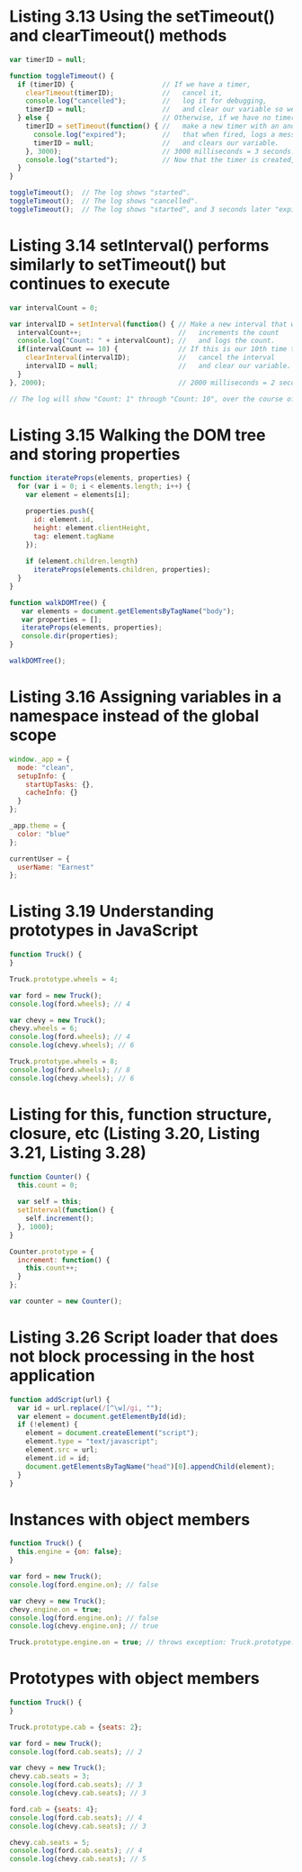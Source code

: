 # Listing 3.13 Using the setTimeout() and clearTimeout() methods

```javascript
var timerID = null;                   

function toggleTimeout() {
  if (timerID) {                      // If we have a timer,
    clearTimeout(timerID);            //   cancel it,
    console.log("cancelled");         //   log it for debugging,
    timerID = null;                   //   and clear our variable so we know it's not valid.
  } else {                            // Otherwise, if we have no timer,
    timerID = setTimeout(function() { //   make a new timer with an anonymous function
      console.log("expired");         //   that when fired, logs a message 
      timerID = null;                 //   and clears our variable.
    }, 3000);                         // 3000 milliseconds = 3 seconds.
    console.log("started");           // Now that the timer is created, log a message.
  }
}

toggleTimeout();  // The log shows "started".
toggleTimeout();  // The log shows "cancelled".
toggleTimeout();  // The log shows "started", and 3 seconds later "expired".
```

# Listing 3.14 setInterval() performs similarly to setTimeout() but continues to execute

```javascript
var intervalCount = 0;

var intervalID = setInterval(function() { // Make a new interval that when fired
  intervalCount++;                        //   increments the count
  console.log("Count: " + intervalCount); //   and logs the count.
  if(intervalCount == 10) {               // If this is our 10th time through,
    clearInterval(intervalID);            //   cancel the interval 
    intervalID = null;                    //   and clear our variable. 
  }
}, 2000);                                 // 2000 milliseconds = 2 seconds.

// The log will show "Count: 1" through "Count: 10", over the course of 20 seconds.
```

# Listing 3.15 Walking the DOM tree and storing properties

```javascript
function iterateProps(elements, properties) {
  for (var i = 0; i < elements.length; i++) {
    var element = elements[i];

    properties.push({
      id: element.id,
      height: element.clientHeight,
      tag: element.tagName
    });
    
    if (element.children.length)
      iterateProps(elements.children, properties);
  }
}

function walkDOMTree() {
   var elements = document.getElementsByTagName("body");	
   var properties = [];
   iterateProps(elements, properties);
   console.dir(properties);
}

walkDOMTree();
```

# Listing 3.16 Assigning variables in a namespace instead of the global scope

```javascript
window._app = {
  mode: "clean",
  setupInfo: {
    startUpTasks: {},
    cacheInfo: {}
  }
};

_app.theme = {
  color: "blue"
};

currentUser = {
  userName: "Earnest"
};
```

# Listing 3.19 Understanding prototypes in JavaScript

```javascript
function Truck() {
}

Truck.prototype.wheels = 4;

var ford = new Truck();
console.log(ford.wheels); // 4

var chevy = new Truck();
chevy.wheels = 6;
console.log(ford.wheels); // 4
console.log(chevy.wheels); // 6

Truck.prototype.wheels = 8;
console.log(ford.wheels); // 8
console.log(chevy.wheels); // 6
```

# Listing for this, function structure, closure, etc (Listing 3.20, Listing 3.21, Listing 3.28)

```javascript
function Counter() {
  this.count = 0;
  
  var self = this;
  setInterval(function() {
    self.increment();
  }, 1000);
}

Counter.prototype = {
  increment: function() {
    this.count++;
  }
};

var counter = new Counter();
```

# Listing 3.26 Script loader that does not block processing in the host application

```javascript
function addScript(url) {
  var id = url.replace(/[^\w]/gi, "");
  var element = document.getElementById(id);
  if (!element) {
    element = document.createElement("script");
    element.type = "text/javascript";
    element.src = url;
    element.id = id;
    document.getElementsByTagName("head")[0].appendChild(element);	
  }
}
```

# Instances with object members

```javascript
function Truck() {
  this.engine = {on: false};
}

var ford = new Truck();
console.log(ford.engine.on); // false

var chevy = new Truck();
chevy.engine.on = true;
console.log(ford.engine.on); // false
console.log(chevy.engine.on); // true

Truck.prototype.engine.on = true; // throws exception: Truck.prototype.engine is undefined
```

# Prototypes with object members

```javascript
function Truck() {
}

Truck.prototype.cab = {seats: 2};

var ford = new Truck();
console.log(ford.cab.seats); // 2

var chevy = new Truck();
chevy.cab.seats = 3;
console.log(ford.cab.seats); // 3
console.log(chevy.cab.seats); // 3

ford.cab = {seats: 4};
console.log(ford.cab.seats); // 4
console.log(chevy.cab.seats); // 3

chevy.cab.seats = 5;
console.log(ford.cab.seats); // 4
console.log(chevy.cab.seats); // 5
```